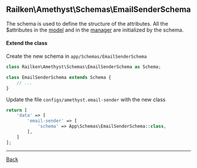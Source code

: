 ## Railken\Amethyst\Schemas\EmailSenderSchema

The schema is used to define the structure of the attributes. All the $attributes in the [model](model.md) and in the [manager](manager.md) are initialized by the schema.

#### Extend the class

Create the new schema in `app/Schemas/EmailSenderSchema`
```php
class Railken\Amethyst\Schemas\EmailSenderSchema as Schema;

class EmailSenderSchema extends Schema {
	// ...
}
```
Update the file `configs/amethyst.email-sender` with the new class
```php
return [
    'data' => [
        'email-sender' => [
            'schema' => App\Schemas\EmailSenderSchema::class,
        ],
    ]
];
```

---
[Back](index.md)